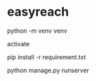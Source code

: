 # easyreach


python -m venv venv

activate 

pip install -r requirement.txt

python manage.py runserver
